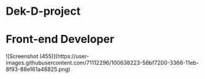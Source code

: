 # Dek-D-project
<h1>Front-end Developer</h1>
![Screenshot (455)](https://user-images.githubusercontent.com/71112296/100638223-56bf7200-3366-11eb-8f93-88e161a48825.png)
